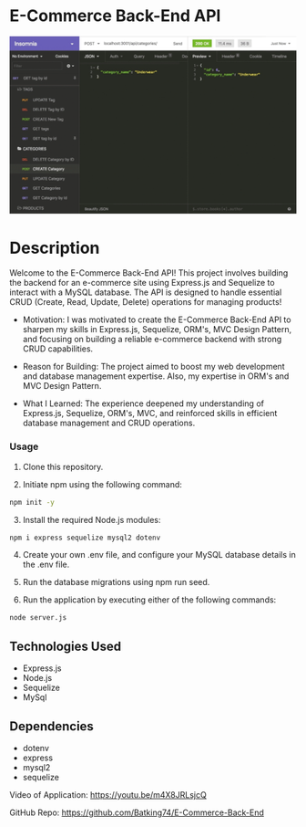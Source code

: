 # E-Commerce Back-End API

![Image of Nazirs E-Commerce Backend Project](./Assets/E-Commerce-Backend.gif)

# Description
Welcome to the E-Commerce Back-End API! This project involves building the backend for an e-commerce site using Express.js and Sequelize to interact with a MySQL database. The API is designed to handle essential CRUD (Create, Read, Update, Delete) operations for managing products!


- Motivation: I was motivated to create the E-Commerce Back-End API to sharpen my skills in Express.js, Sequelize, ORM's, MVC Design Pattern, and focusing on building a reliable e-commerce backend with strong CRUD capabilities.

- Reason for Building: The project aimed to boost my web development and database management expertise. Also, my expertise in ORM's and MVC Design Pattern.

- What I Learned: The experience deepened my understanding of Express.js, Sequelize, ORM's, MVC, and reinforced skills in efficient database management and CRUD operations.



### Usage
1. Clone this repository.


2. Initiate npm using the following command:
```bash
npm init -y
```

3. Install the required Node.js modules:
```bash
npm i express sequelize mysql2 dotenv
```

4. Create your own .env file, and configure your MySQL database details in the .env file.

5. Run the database migrations using npm run seed.

6. Run the application by executing either of the following commands:
```bash
node server.js
```

## Technologies Used
- Express.js
- Node.js
- Sequelize
- MySql

## Dependencies
- dotenv
- express
- mysql2
- sequelize


Video of Application: https://youtu.be/m4X8JRLsjcQ

GitHub Repo: https://github.com/Batking74/E-Commerce-Back-End

